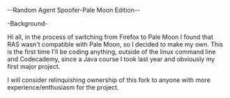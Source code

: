 --Random Agent Spoofer-Pale Moon Edition--

-Background-

Hi all, in the process of switching from Firefox to Pale Moon I found that RAS wasn't compatible with Pale Moon, so I decided to make my own. This is the first time I'll be coding anything, outside of the linux command line and Codecademy, since a Java course I took last year and obviously my first major project. 

I will consider relinquishing ownership of this fork to anyone with more experience/enthusiasm for the project.
